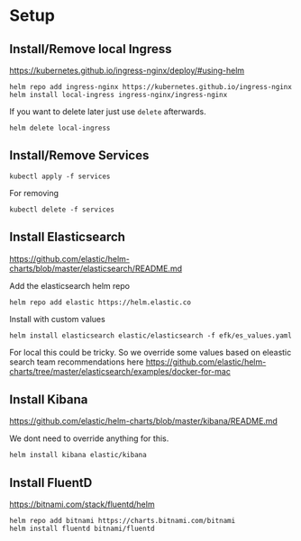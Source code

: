 # Setup

## Install/Remove local Ingress

https://kubernetes.github.io/ingress-nginx/deploy/#using-helm

```
helm repo add ingress-nginx https://kubernetes.github.io/ingress-nginx
helm install local-ingress ingress-nginx/ingress-nginx
```
If you want to delete later just use `delete` afterwards.

```
helm delete local-ingress
```

## Install/Remove Services

```
kubectl apply -f services
```

For removing
```
kubectl delete -f services
```

## Install Elasticsearch

https://github.com/elastic/helm-charts/blob/master/elasticsearch/README.md

Add the elasticsearch helm repo
```
helm repo add elastic https://helm.elastic.co
```
Install with custom values
```
helm install elasticsearch elastic/elasticsearch -f efk/es_values.yaml
```

For local this could be tricky. So we override some values based on eleastic search team recommendations here
https://github.com/elastic/helm-charts/tree/master/elasticsearch/examples/docker-for-mac


## Install Kibana

https://github.com/elastic/helm-charts/blob/master/kibana/README.md

We dont need to override anything for this.
```
helm install kibana elastic/kibana
```

## Install FluentD

https://bitnami.com/stack/fluentd/helm


```
helm repo add bitnami https://charts.bitnami.com/bitnami
helm install fluentd bitnami/fluentd
```
